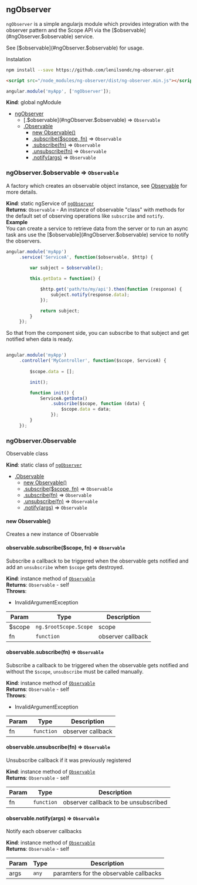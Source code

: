 <a name="ngObserver"></a>

## ngObserver
`ngObserver` is a simple angularjs module which providesintegration with the observer pattern and the Scope APIvia the [$observable](#ngObserver.$observable) service.See [$observable](#ngObserver.$observable) for usage.Instalation````bashnpm install --save https://github.com/lenilsondc/ng-observer.git````````html<script src="/node_modules/ng-observer/dist/ng-observer.min.js"></script>````````jsangular.module('myApp', ['ngObserver']);````

**Kind**: global ngModule  

* [ngObserver](#ngObserver)
    * [.$observable](#ngObserver.$observable) ⇒ <code>Observable</code>
    * [.Observable](#ngObserver.Observable)
        * [new Observable()](#new_ngObserver.Observable_new)
        * [.subscribe($scope, fn)](#ngObserver.Observable+subscribe) ⇒ <code>Observable</code>
        * [.subscribe(fn)](#ngObserver.Observable+subscribe) ⇒ <code>Observable</code>
        * [.unsubscribe(fn)](#ngObserver.Observable+unsubscribe) ⇒ <code>Observable</code>
        * [.notify(args)](#ngObserver.Observable+notify) ⇒ <code>Observable</code>

<a name="ngObserver.$observable"></a>

### ngObserver.$observable ⇒ <code>Observable</code>
A factory which creates an observable object instance, see [Observable](#ngObserver.Observable) for more details.

**Kind**: static ngService of <code>[ngObserver](#ngObserver)</code>  
**Returns**: <code>Observable</code> - An instance of observable "class"  with methods for the default set of observing operations like `subscribe` and `notify`.  
**Example**  
You can create a service to retrieve data from the serveror to run an async task ans use the [$observable](#ngObserver.$observable) service to notify the observers. ````js angular.module('myApp')     .service('ServiceA', function($observable, $http) {              var subject = $observable();         this.getData = function() {             $http.get('path/to/my/api').then(function (response) {                 subject.notify(response.data);             });             return subject;         }     });````So that from the component side, you can subscribe to that subjectand get notified when data is ready.````jsangular.module('myApp')     .controller('MyController', function($scope, ServiceA) {              $scope.data = [];         init();         function init() {             ServiceA.getData()                 .subscribe($scope, function (data) {                     $scope.data = data;                 });         }     });````
<a name="ngObserver.Observable"></a>

### ngObserver.Observable
Observable class

**Kind**: static class of <code>[ngObserver](#ngObserver)</code>  

* [.Observable](#ngObserver.Observable)
    * [new Observable()](#new_ngObserver.Observable_new)
    * [.subscribe($scope, fn)](#ngObserver.Observable+subscribe) ⇒ <code>Observable</code>
    * [.subscribe(fn)](#ngObserver.Observable+subscribe) ⇒ <code>Observable</code>
    * [.unsubscribe(fn)](#ngObserver.Observable+unsubscribe) ⇒ <code>Observable</code>
    * [.notify(args)](#ngObserver.Observable+notify) ⇒ <code>Observable</code>

<a name="new_ngObserver.Observable_new"></a>

#### new Observable()
Creates a new instance of Observable

<a name="ngObserver.Observable+subscribe"></a>

#### observable.subscribe($scope, fn) ⇒ <code>Observable</code>
Subscribe a callback to be triggered when the observable gets notifiedand add an `unsubscribe` when `$scope` gets destroyed.

**Kind**: instance method of <code>[Observable](#ngObserver.Observable)</code>  
**Returns**: <code>Observable</code> - self  
**Throws**:

- InvalidArgumentException


| Param | Type | Description |
| --- | --- | --- |
| $scope | <code>ng.$rootScope.Scope</code> | scope |
| fn | <code>function</code> | observer callback |

<a name="ngObserver.Observable+subscribe"></a>

#### observable.subscribe(fn) ⇒ <code>Observable</code>
Subscribe a callback to be triggered when the observable gets notifiedand without the `$scope`, `unsubscribe` must be called manually.

**Kind**: instance method of <code>[Observable](#ngObserver.Observable)</code>  
**Returns**: <code>Observable</code> - self  
**Throws**:

- InvalidArgumentException


| Param | Type | Description |
| --- | --- | --- |
| fn | <code>function</code> | observer callback |

<a name="ngObserver.Observable+unsubscribe"></a>

#### observable.unsubscribe(fn) ⇒ <code>Observable</code>
Unsubscribe callback if it was previously registered

**Kind**: instance method of <code>[Observable](#ngObserver.Observable)</code>  
**Returns**: <code>Observable</code> - self  

| Param | Type | Description |
| --- | --- | --- |
| fn | <code>function</code> | observer callback to be unsubscribed |

<a name="ngObserver.Observable+notify"></a>

#### observable.notify(args) ⇒ <code>Observable</code>
Notify each observer callbacks

**Kind**: instance method of <code>[Observable](#ngObserver.Observable)</code>  
**Returns**: <code>Observable</code> - self  

| Param | Type | Description |
| --- | --- | --- |
| args | <code>any</code> | paramters for the observable callbacks |

